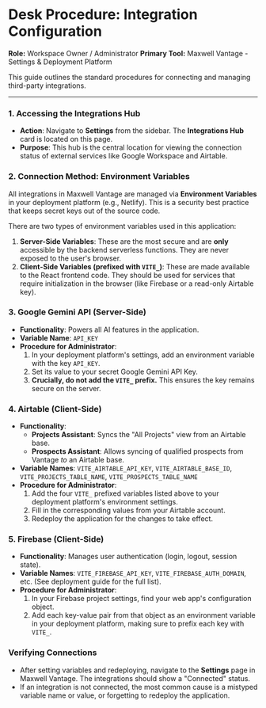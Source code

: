 
# Desk Procedure: Integration Configuration

**Role:** Workspace Owner / Administrator
**Primary Tool:** Maxwell Vantage - Settings & Deployment Platform

This guide outlines the standard procedures for connecting and managing third-party integrations.

---

### 1. Accessing the Integrations Hub

-   **Action**: Navigate to **Settings** from the sidebar. The **Integrations Hub** card is located on this page.
-   **Purpose**: This hub is the central location for viewing the connection status of external services like Google Workspace and Airtable.

### 2. Connection Method: Environment Variables

All integrations in Maxwell Vantage are managed via **Environment Variables** in your deployment platform (e.g., Netlify). This is a security best practice that keeps secret keys out of the source code.

There are two types of environment variables used in this application:

1.  **Server-Side Variables**: These are the most secure and are **only** accessible by the backend serverless functions. They are never exposed to the user's browser.
2.  **Client-Side Variables (prefixed with `VITE_`)**: These are made available to the React frontend code. They should be used for services that require initialization in the browser (like Firebase or a read-only Airtable key).

### 3. Google Gemini API (Server-Side)

-   **Functionality**: Powers all AI features in the application.
-   **Variable Name**: `API_KEY`
-   **Procedure for Administrator**:
    1.  In your deployment platform's settings, add an environment variable with the key `API_KEY`.
    2.  Set its value to your secret Google Gemini API Key.
    3.  **Crucially, do not add the `VITE_` prefix.** This ensures the key remains secure on the server.

### 4. Airtable (Client-Side)

-   **Functionality**:
    -   **Projects Assistant**: Syncs the "All Projects" view from an Airtable base.
    -   **Prospects Assistant**: Allows syncing of qualified prospects from Vantage *to* an Airtable base.
-   **Variable Names**: `VITE_AIRTABLE_API_KEY`, `VITE_AIRTABLE_BASE_ID`, `VITE_PROJECTS_TABLE_NAME`, `VITE_PROSPECTS_TABLE_NAME`
-   **Procedure for Administrator**:
    1.  Add the four `VITE_` prefixed variables listed above to your deployment platform's environment settings.
    2.  Fill in the corresponding values from your Airtable account.
    3.  Redeploy the application for the changes to take effect.

### 5. Firebase (Client-Side)

-   **Functionality**: Manages user authentication (login, logout, session state).
-   **Variable Names**: `VITE_FIREBASE_API_KEY`, `VITE_FIREBASE_AUTH_DOMAIN`, etc. (See deployment guide for the full list).
-   **Procedure for Administrator**:
    1.  In your Firebase project settings, find your web app's configuration object.
    2.  Add each key-value pair from that object as an environment variable in your deployment platform, making sure to prefix each key with `VITE_`.

### Verifying Connections

-   After setting variables and redeploying, navigate to the **Settings** page in Maxwell Vantage. The integrations should show a "Connected" status.
-   If an integration is not connected, the most common cause is a mistyped variable name or value, or forgetting to redeploy the application.
